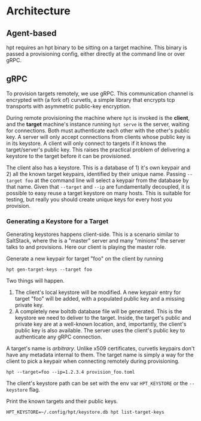 # Architecture

## Agent-based

hpt requires an hpt binary to be sitting on a target machine. This binary is
passed a provisioning config, either directly at the command line or over gRPC.

## gRPC

To provision targets remotely, we use gRPC. This communication channel is 
encrypted with (a fork of) curvetls, a simple library that encrypts tcp 
transports with asymmetric public-key encryption.

During remote provisioning the machine where `hpt` is invoked is the **client**,
and the **target** machine's instance running `hpt serve` is the server, waiting
for connections. Both must authenticate each other with the other's public key. 
A server will only accept connections from clients whose public key is in its 
keystore. A client will only connect to targets if it knows the target/server's 
public key. This raises the practical problem of delivering a keystore to the 
target before it can be provisioned.

The client also has a keystore. This is a database of 1) it's own keypair and
2) all the known target keypairs, identified by their unique name. Passing 
`--target foo` at the command line will select a keypair from the database by
that name. Given that `--target` and `--ip` are fundamentally decoupled, it is
possible to easy reuse a target keystore on many hosts. This is suitable for 
testing, but really you should create unique keys for every host you provision.

### Generating a Keystore for a Target

Generating keystores happens client-side. This is a scenario similar
to SaltStack, where the is a "master" server and many "minions" the server
talks to and provisions. Here our client is playing the master role.

Generate a new keypair for target "foo" on the client by running

```
hpt gen-target-keys --target foo
```

Two things will happen.

1. The client's local keystore will be modified. A new keypair entry for target
   "foo" will be added, with a populated public key and a missing private key.
2. A completely new boltdb database file will be generated. This is the
   keystore we need to deliver to the target. Inside, the target's public and 
   private key are at a well-known location, and, importantly, the client's public
   key is also available. The server uses the client's public key to authenticate
   any gRPC connection.

A target's name is _arbitrary_. Unlike x509 certificates, curvetls keypairs 
don't have any metadata internal to them. The target name is simply a way for
the client to pick a keypair when connecting remotely during provisioning.

```
hpt --target=foo --ip=1.2.3.4 provision_foo.toml
```

The client's keystore path can be set with the env var `HPT_KEYSTORE` or the 
`--keystore` flag.

Print the known targets and their public keys.

```
HPT_KEYSTORE=~/.config/hpt/keystore.db hpt list-target-keys 
```



